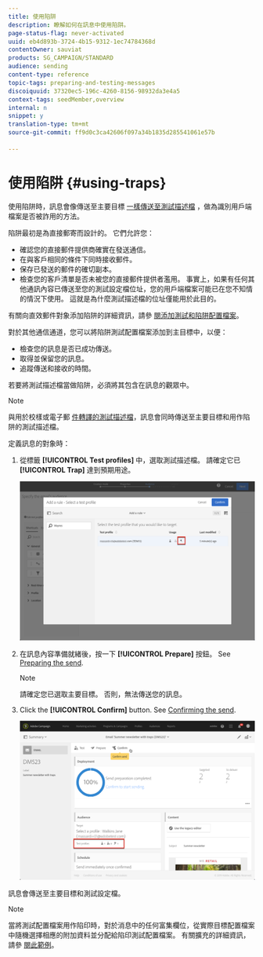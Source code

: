 ```yaml
---
title: 使用陷阱
description: 瞭解如何在訊息中使用陷阱。
page-status-flag: never-activated
uuid: eb4d893b-3724-4b15-9312-1ec74784368d
contentOwner: sauviat
products: SG_CAMPAIGN/STANDARD
audience: sending
content-type: reference
topic-tags: preparing-and-testing-messages
discoiquuid: 37320ec5-196c-4260-8156-98932da3e4a5
context-tags: seedMember,overview
internal: n
snippet: y
translation-type: tm+mt
source-git-commit: ff9d0c3ca42606f097a34b1835d285541061e57b

---
```



# 使用陷阱 {#using-traps}

使用陷阱時，訊息會像傳送至主要目標 [一樣傳送至測試描述檔](../../audiences/using/managing-test-profiles.md) ，做為識別用戶端檔案是否被詐用的方法。

陷阱最初是為直接郵寄而設計的。 它們允許您：

* 確認您的直接郵件提供商確實在發送通信。
* 在與客戶相同的條件下同時接收郵件。
* 保存已發送的郵件的確切副本。
* 檢查您的客戶清單是否未被您的直接郵件提供者濫用。 事實上，如果有任何其他通訊內容已傳送至您的測試設定檔位址，您的用戶端檔案可能已在您不知情的情況下使用。 這就是為什麼測試描述檔的位址僅能用於此目的。

有關向直效郵件對象添加陷阱的詳細資訊，請參 [閱添加測試和陷阱配置檔案](../../channels/using/defining-the-direct-mail-audience.md#adding-test-and-trap-profiles)。

對於其他通信通道，您可以將陷阱測試配置檔案添加到主目標中，以便：

* 檢查您的訊息是否已成功傳送。
* 取得並保留您的訊息。
* 追蹤傳送和接收的時間。

若要將測試描述檔當做陷阱，必須將其包含在訊息的觀眾中。

>[!NOTE]
>
>與用於校樣或電子郵 [件轉譯的測試描述檔](../../sending/using/sending-proofs.md)[](../../sending/using/email-rendering.md)，訊息會同時傳送至主要目標和用作陷阱的測試描述檔。

定義訊息的對象時：

1. 從標籤 **[!UICONTROL Test profiles]** 中，選取測試描述檔。 請確定它已 **[!UICONTROL Trap]** 達到預期用途。

   ![](assets/trap_select.png)

1. 在訊息內容準備就緒後，按一下 **[!UICONTROL Prepare]** 按鈕。 See [Preparing the send](../../sending/using/preparing-the-send.md).
   >[!NOTE]
   >
   >請確定您已選取主要目標。 否則，無法傳送您的訊息。

1. Click the **[!UICONTROL Confirm]** button. See [Confirming the send](../../sending/using/confirming-the-send.md).

   ![](assets/trap_confirm.png)

訊息會傳送至主要目標和測試設定檔。

>[!NOTE]
>
>當將測試配置檔案用作陷印時，對於消息中的任何富集欄位，從實際目標配置檔案中隨機選擇相應的附加資料並分配給陷印測試配置檔案。 有關擴充的詳細資訊，請參 [閱此範例](../../automating/using/enrichment.md#example--enriching-profile-data-with-data-contained-in-a-file)。
